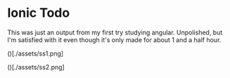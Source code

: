 # Ionic Todo

This was just an output from my first try studying angular. Unpolished, but I'm satisfied with it even though it's only made for about 1 and a half hour.

()[./assets/ss1.png]

()[./assets/ss2.png]